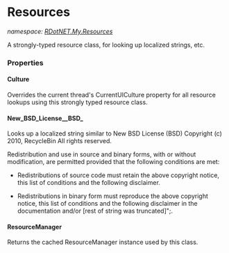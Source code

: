 ﻿# Resources
_namespace: [RDotNET.My.Resources](./index.md)_

A strongly-typed resource class, for looking up localized strings, etc.




### Properties

#### Culture
Overrides the current thread's CurrentUICulture property for all
 resource lookups using this strongly typed resource class.
#### New_BSD_License__BSD_
Looks up a localized string similar to New BSD License (BSD)
Copyright (c) 2010, RecycleBin
All rights reserved.

Redistribution and use in source and binary forms, with or without modification, are permitted provided that the following conditions are met:

* Redistributions of source code must retain the above copyright notice, this list of conditions and the following disclaimer.

* Redistributions in binary form must reproduce the above copyright notice, this list of conditions and the following disclaimer in the documentation and/or [rest of string was truncated]";.
#### ResourceManager
Returns the cached ResourceManager instance used by this class.
